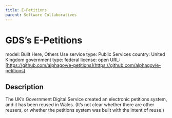 ```yaml
---
title: E-Petitions
parent: Software Collaboratives
---
```


# GDS’s E-Petitions

model: Built Here, Others Use
service type: Public Services
country: United Kingdom
government type: federal
license: open
URL: [https://github.com/alphagov/e-petitions](https://github.com/alphagov/e-petitions)

## Description
The UK’s Government Digital Service created an electronic petitions system, and it has been reused in Wales. (It’s not clear whether there are other reusers, or whether the petitions system was built with the intent of reuse.)
